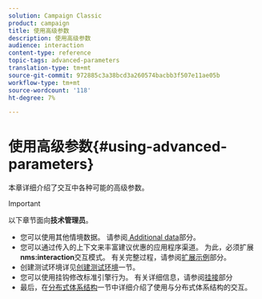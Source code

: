 ```yaml
---
solution: Campaign Classic
product: campaign
title: 使用高级参数
description: 使用高级参数
audience: interaction
content-type: reference
topic-tags: advanced-parameters
translation-type: tm+mt
source-git-commit: 972885c3a38bcd3a260574bacbb3f507e11ae05b
workflow-type: tm+mt
source-wordcount: '118'
ht-degree: 7%

---
```



# 使用高级参数{#using-advanced-parameters}

本章详细介绍了交互中各种可能的高级参数。

>[!IMPORTANT]
>
>以下章节面向&#x200B;**技术管理员**。

* 您可以使用其他情境数据。 请参阅[ Additional data](../../interaction/using/additional-data.md)部分。
* 您可以通过传入的上下文来丰富建议优惠的应用程序渠道。 为此，必须扩展&#x200B;**nms:interaction**&#x200B;交互模式。 有关完整过程，请参阅[扩展示例](../../interaction/using/extension-example.md)部分。
* 创建测试环境详见[创建测试环境](../../interaction/using/creating-a-test-environment.md)一节。
* 您可以使用挂钩修改标准引擎行为。 有关详细信息，请参阅[挂接](../../interaction/using/hooks.md)部分
* 最后，在[分布式体系结构](../../interaction/using/distributed-architectures.md)一节中详细介绍了使用与分布式体系结构的交互。
